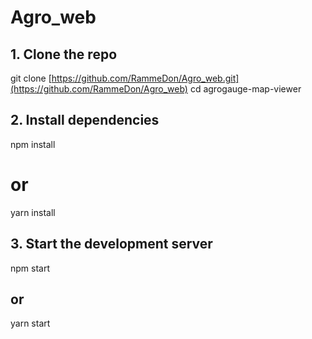 # Agro_web

## 1. Clone the repo
git clone [https://github.com/RammeDon/Agro_web.git](https://github.com/RammeDon/Agro_web)
cd agrogauge-map-viewer

## 2. Install dependencies
npm install
# or
yarn install

## 3. Start the development server
npm start
## or
yarn start
